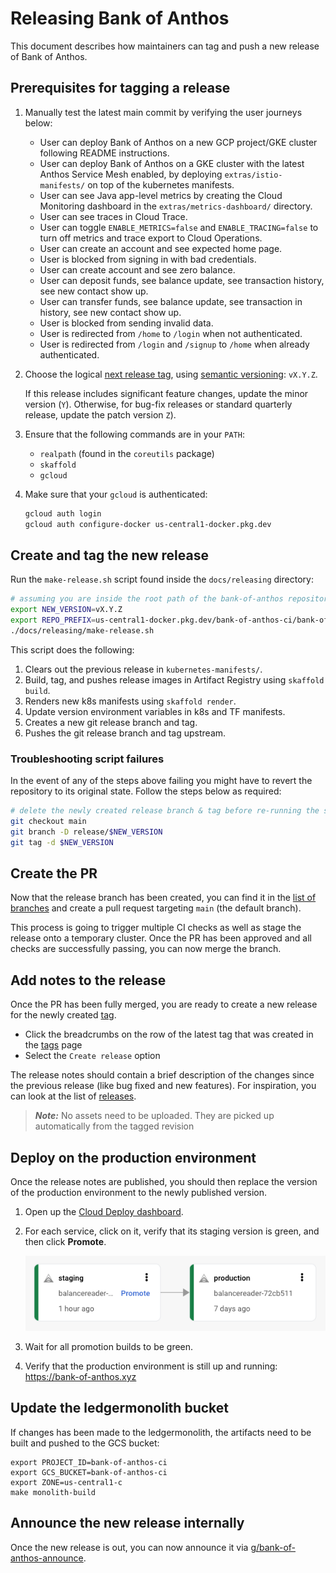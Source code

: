 # Releasing Bank of Anthos

This document describes how maintainers can tag and push a new release of Bank of Anthos.

## Prerequisites for tagging a release

1. Manually test the latest main commit by verifying the user journeys below:

   - User can deploy Bank of Anthos on a new GCP project/GKE cluster following README instructions.
   - User can deploy Bank of Anthos on a GKE cluster with the latest Anthos Service Mesh enabled, by deploying `extras/istio-manifests/` on top of the kubernetes manifests.
   - User can see Java app-level metrics by creating the Cloud Monitoring dashboard in the `extras/metrics-dashboard/` directory.
   - User can see traces in Cloud Trace.
   - User can toggle `ENABLE_METRICS=false` and `ENABLE_TRACING=false` to turn off metrics and trace export to Cloud Operations.
   - User can create an account and see expected home page.
   - User is blocked from signing in with bad credentials.
   - User can create account and see zero balance.
   - User can deposit funds, see balance update, see transaction history, see new contact show up.
   - User can transfer funds, see balance update, see transaction in history, see new contact show up.
   - User is blocked from sending invalid data.
   - User is redirected from `/home` to `/login` when not authenticated.
   - User is redirected from `/login` and `/signup` to `/home` when already authenticated.

2. Choose the logical [next release tag](https://github.com/GoogleCloudPlatform/bank-of-anthos/releases), using [semantic versioning](https://semver.org/): `vX.Y.Z`.

   If this release includes significant feature changes, update the minor version (`Y`). Otherwise, for bug-fix releases or standard quarterly release, update the patch version `Z`).

3. Ensure that the following commands are in your `PATH`:
   - `realpath` (found in the `coreutils` package)
   - `skaffold`
   - `gcloud`

4. Make sure that your `gcloud` is authenticated:

   ```sh
   gcloud auth login
   gcloud auth configure-docker us-central1-docker.pkg.dev
   ```

## Create and tag the new release

Run the `make-release.sh` script found inside the `docs/releasing` directory:

```sh
# assuming you are inside the root path of the bank-of-anthos repository
export NEW_VERSION=vX.Y.Z
export REPO_PREFIX=us-central1-docker.pkg.dev/bank-of-anthos-ci/bank-of-anthos
./docs/releasing/make-release.sh
```

This script does the following:
1. Clears out the previous release in `kubernetes-manifests/`.
2. Build, tag, and pushes release images in Artifact Registry using `skaffold build`.
3. Renders new k8s manifests using `skaffold render`.
4. Update version environment variables in k8s and TF manifests.
5. Creates a new git release branch and tag.
6. Pushes the git release branch and tag upstream.

### Troubleshooting script failures

In the event of any of the steps above failing you might have to revert the repository to its original state. Follow the steps below as required:
```sh
# delete the newly created release branch & tag before re-running the script
git checkout main
git branch -D release/$NEW_VERSION
git tag -d $NEW_VERSION
```

## Create the PR

Now that the release branch has been created, you can find it in the [list of branches](https://github.com/GoogleCloudPlatform/bank-of-anthos/branches) and create a pull request targeting `main` (the default branch).

This process is going to trigger multiple CI checks as well as stage the release onto a temporary cluster. Once the PR has been approved and all checks are successfully passing, you can now merge the branch.

## Add notes to the release

Once the PR has been fully merged, you are ready to create a new release for the newly created [tag](https://github.com/GoogleCloudPlatform/bank-of-anthos/tags).
- Click the breadcrumbs on the row of the latest tag that was created in the [tags](https://github.com/GoogleCloudPlatform/bank-of-anthos/tags) page
- Select the `Create release` option

The release notes should contain a brief description of the changes since the previous release (like bug fixed and new features). For inspiration, you can look at the list of [releases](https://github.com/GoogleCloudPlatform/bank-of-anthos/releases).

> ***Note:*** No assets need to be uploaded. They are picked up automatically from the tagged revision

## Deploy on the production environment

Once the release notes are published, you should then replace the version of the production environment to the newly published version.

1. Open up the [Cloud Deploy dashboard](https://pantheon.corp.google.com/deploy/delivery-pipelines?project=bank-of-anthos-ci).

2. For each service, click on it, verify that its staging version is green, and then click **Promote**.

   ![Cloud Deploy](/docs/img/cloud-deploy.png)

3. Wait for all promotion builds to be green.

4. Verify that the production environment is still up and running: https://bank-of-anthos.xyz

## Update the ledgermonolith bucket

If changes has been made to the ledgermonolith, the artifacts need to be built and pushed to the GCS bucket:
```
export PROJECT_ID=bank-of-anthos-ci
export GCS_BUCKET=bank-of-anthos-ci
export ZONE=us-central1-c
make monolith-build
```

## Announce the new release internally

Once the new release is out, you can now announce it via [g/bank-of-anthos-announce](https://groups.google.com/a/google.com/g/bank-of-anthos-announce).

